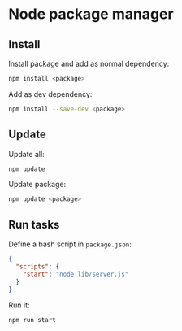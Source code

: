 # Node package manager

## Install
Install package and add as normal dependency:
```Bash
npm install <package>
```

Add as dev dependency:
```Bash
npm install --save-dev <package>
```

## Update
Update all:
```Bash
npm update
```

Update package:
```Bash
npm update <package>
```

## Run tasks
Define a bash script in `package.json`:
```Json
{
  "scripts": {
    "start": "node lib/server.js"
  }
}
```

Run it:
```Bash
npm run start
```
